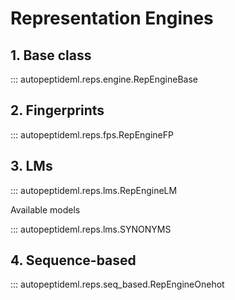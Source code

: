 # Representation Engines

## 1. Base class

::: autopeptideml.reps.engine.RepEngineBase

## 2. Fingerprints

::: autopeptideml.reps.fps.RepEngineFP

## 3. LMs

::: autopeptideml.reps.lms.RepEngineLM

Available models

::: autopeptideml.reps.lms.SYNONYMS

## 4. Sequence-based

::: autopeptideml.reps.seq_based.RepEngineOnehot


